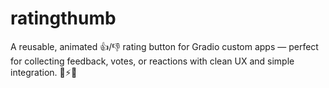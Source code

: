 # ratingthumb
A reusable, animated 👍/👎 rating button for Gradio custom apps — perfect for collecting feedback, votes, or reactions with clean UX and simple integration. 💬⚡🔧
